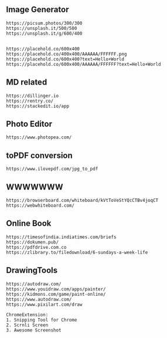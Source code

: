 ## Image Generator
    https://picsum.photos/300/300
    https://unsplash.it/500/500
    https://unsplash.it/g/600/400


    https://placehold.co/600x400
    https://placehold.co/400x400/AAAAAA/FFFFFF.png
    https://placehold.co/600x400?text=Hello+World
    https://placehold.co/600x400/AAAAAA/FFFFFF?text=Hello+World


## MD related
	https://dillinger.io
	https://rentry.co/
	https://stackedit.io/app


## Photo Editor
	https://www.photopea.com/


## toPDF conversion
	https://www.ilovepdf.com/jpg_to_pdf


## WWWWWWW
	https://browserboard.com/whiteboard/kVtToVeStYQcCTBv4joqCT
	https://webwhiteboard.com/


## Online Book
	https://timesofindia.indiatimes.com/briefs
	https://dokumen.pub/
	https://pdfdrive.com.co
	https://zlibrary.to/filedownload/6-sundays-a-week-life
	
## DrawingTools
	https://autodraw.com/
	https://www.youidraw.com/apps/painter/
	https://kidmons.com/game/paint-online/
	https://www.autodraw.com/
	https://www.pixilart.com/draw

	ChromeExtension:
	1. Snipping Tool for Chrome
	2. Scrnli Screen
	3. Awesome Screenshot
